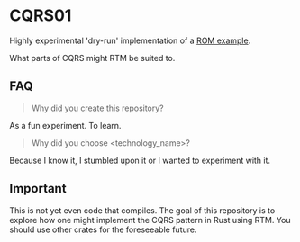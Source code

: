 # CQRS01

Highly experimental 'dry-run' implementation of a [ROM example](https://github.com/davydovanton/cqrs-ruby-example).

What parts of CQRS might RTM be suited to.

## FAQ

> Why did you create this repository?

As a fun experiment.  To learn.

> Why did you choose <technology_name>?

Because I know it, I stumbled upon it or I wanted to experiment with it.

## Important

This is not yet even code that compiles.
The goal of this repository is to explore how one might implement the CQRS pattern
in Rust using RTM. You should use other crates for the foreseeable future.
